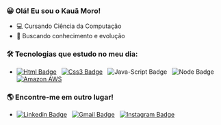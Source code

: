 ### 😀 Olá! Eu sou o Kauã Moro!

- 💻 Cursando Ciência da Computação
- 💭 Buscando conhecimento e evolução

### 🛠 Tecnologias que estudo no meu dia:


- [![Html Badge](https://img.shields.io/badge/-HTML-000?style=flat-square&logo=&link=https://developer.android.com/)](https://developer.android.com/) &nbsp;
[![Css3 Badge](https://img.shields.io/badge/-CSS3-000?style=flat-square&logo=&logoColor=white&link=https://kotlinlang.org/)](https://kotlinlang.org/) &nbsp;
![Java-Script Badge](https://img.shields.io/badge/-JAVASCRIPT-000?style=flat-square&logo=Java-Script&logoColor=white) &nbsp;
![Node Badge](https://img.shields.io/badge/NODE.JS-000000?style=flat-square&logo=&logoColor=white&link=https://kotlinlang.org/) &nbsp;
[![Amazon AWS](https://img.shields.io/badge/AMAZON_AWS-000000?style=flat-square&logo=&logoColor=white&link=https://kotlinlang.org/)](https://kotlinlang.org/) &nbsp;




### 🌎 Encontre-me em outro lugar!
- [![Linkedin Badge](https://img.shields.io/badge/-LinkedIn-blue?style=flat-square&logo=Linkedin&logoColor=white&link=https://linkedin.com/in/KauaMoro)](https://linkedin.com/in/KauaMoro) &nbsp;
[![Gmail Badge](https://img.shields.io/badge/-Gmail-c14438?style=flat-square&logo=Gmail&logoColor=white&link=mailto:kauamoro23@gmail.com)](mailto:kauamoro@gmail.com) &nbsp;
[![Instagram Badge](https://img.shields.io/badge/-Instagram-E1306C?style=flat-square&labelColor=E1306C&logo=instagram&logoColor=white&link=https://www.instagram.com/kaua_moro/)](https://www.instagram.com/kaua_moro/)
